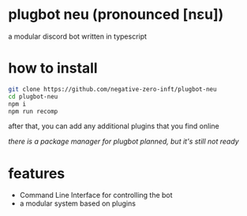 # plugbot neu (pronounced \[nɛu\])
a modular discord bot written in typescript
# how to install
```sh
git clone https://github.com/negative-zero-inft/plugbot-neu
cd plugbot-neu
npm i
npm run recomp
```
after that, you can add any additional plugins that you find online

*there is a package manager for plugbot planned, but it's still not ready*

# features
- Command Line Interface for controlling the bot 
- a modular system based on plugins
